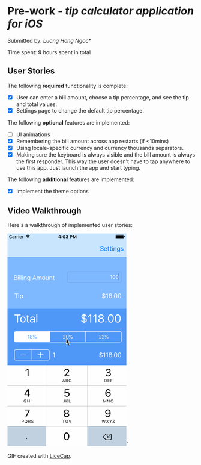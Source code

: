 # Pre-work - *tip calculator application for iOS*

Submitted by: *Luong Hong Ngoc**

Time spent: **9** hours spent in total

## User Stories

The following **required** functionality is complete:

* [x] User can enter a bill amount, choose a tip percentage, and see the tip and total values.
* [x] Settings page to change the default tip percentage.

The following **optional** features are implemented:
* [ ] UI animations
* [x] Remembering the bill amount across app restarts (if <10mins)
* [x] Using locale-specific currency and currency thousands separators.
* [x] Making sure the keyboard is always visible and the bill amount is always the first responder. This way the user doesn't have to tap anywhere to use this app. Just launch the app and start typing.

The following **additional** features are implemented:

- [x] Implement the theme options

## Video Walkthrough 

Here's a walkthrough of implemented user stories:

![Video Walkthrough](tip_calculation.gif)` 

GIF created with [LiceCap](http://www.cockos.com/licecap/).
